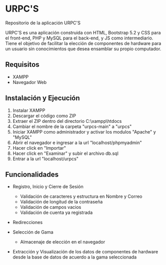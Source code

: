 # URPC'S
 Repositorio de la aplicación URPC'S

 URPC'S es una aplicación construida con HTML, Bootstrap 5.2 y CSS para el front-end, PHP y MySQL para el back-end, y JS como intermediario.
 Tiene el objetivo de facilitar la elección de componentes de hardware para un usuario sin conocimientos que desea ensamblar su propio computador.

## Requisitos
- XAMPP
- Navegador Web
## Instalación y Ejecución

1. Instalar XAMPP
2. Descargar el código como ZIP
3. Extraer el ZIP dentro del directorio C:\xampp\htdocs
4. Cambiar el nombre de la carpeta "urpcs-main" a "urpcs"
5. Iniciar XAMPP como administrador y activar los modulos "Apache" y "MySQL"
6. Abrir el navegador e ingresar a la url "localhost/phpmyadmin"
7. Hacer click en "Importar"
8. Hacer click en "Examinar" y subir el archivo db.sql
9. Entrar a la url "localhost/urpcs"

## Funcionalidades

- Registro, Inicio y Cierre de Sesión
  - Validación de caracteres y estructura en Nombre y Correo
  - Validación de longitud de la contraseña
  - Validación de campos vacios
  - Validación de cuenta ya registrada

- Redirecciones

- Selección de Gama
  - Almacenaje de elección en el navegador
  
- Extracción y Visualización de los datos de componentes de hardware desde la base de datos de acuerdo a la gama seleccionada
